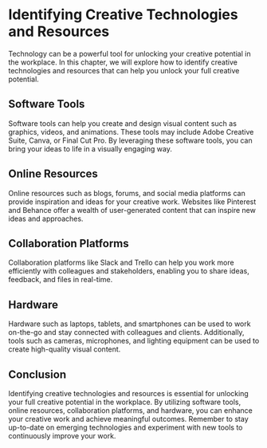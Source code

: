 Identifying Creative Technologies and Resources
================================================================================================

Technology can be a powerful tool for unlocking your creative potential in the workplace. In this chapter, we will explore how to identify creative technologies and resources that can help you unlock your full creative potential.

Software Tools
--------------

Software tools can help you create and design visual content such as graphics, videos, and animations. These tools may include Adobe Creative Suite, Canva, or Final Cut Pro. By leveraging these software tools, you can bring your ideas to life in a visually engaging way.

Online Resources
----------------

Online resources such as blogs, forums, and social media platforms can provide inspiration and ideas for your creative work. Websites like Pinterest and Behance offer a wealth of user-generated content that can inspire new ideas and approaches.

Collaboration Platforms
-----------------------

Collaboration platforms like Slack and Trello can help you work more efficiently with colleagues and stakeholders, enabling you to share ideas, feedback, and files in real-time.

Hardware
--------

Hardware such as laptops, tablets, and smartphones can be used to work on-the-go and stay connected with colleagues and clients. Additionally, tools such as cameras, microphones, and lighting equipment can be used to create high-quality visual content.

Conclusion
----------

Identifying creative technologies and resources is essential for unlocking your full creative potential in the workplace. By utilizing software tools, online resources, collaboration platforms, and hardware, you can enhance your creative work and achieve meaningful outcomes. Remember to stay up-to-date on emerging technologies and experiment with new tools to continuously improve your work.
